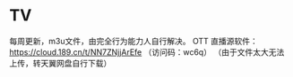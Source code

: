 # TV
每周更新，m3u文件，由完全行为能力人自行解决。
OTT 直播源软件：https://cloud.189.cn/t/NN7ZNjjArEfe （访问码：wc6q）  （由于文件太大无法上传，转天翼网盘自行下载）
